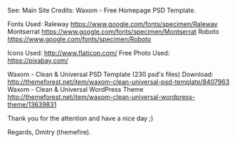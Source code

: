 See: Main Site
Credits:
Waxom - Free Homepage PSD Template.

Fonts Used: Raleway https://www.google.com/fonts/specimen/Raleway Montserrat https://www.google.com/fonts/specimen/Montserrat Roboto https://www.google.com/fonts/specimen/Roboto

Icons Used: http://www.flaticon.com/ Free Photo Used: https://pixabay.com/

Waxom - Clean & Universal PSD Template (230 psd's files) Download: http://themeforest.net/item/waxom-clean-universal-psd-template/8407963 Waxom - Clean & Universal WordPress Theme http://themeforest.net/item/waxom-clean-universal-wordpress-theme/13639831

Thank you for the attention and have a nice day ;)

Regards, Dmitry (themefire).
